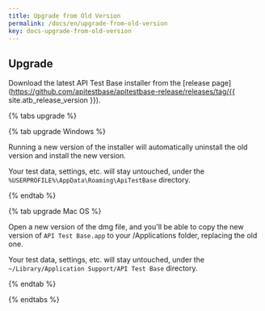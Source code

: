 ```yaml
---
title: Upgrade from Old Version
permalink: /docs/en/upgrade-from-old-version
key: docs-upgrade-from-old-version
---
```

## Upgrade
Download the latest API Test Base installer from the [release page](https://github.com/apitestbase/apitestbase-release/releases/tag/{{ site.atb_release_version }}).

{% tabs upgrade %}

{% tab upgrade Windows %}

Running a new version of the installer will automatically uninstall the old version and install the new version.

Your test data, settings, etc. will stay untouched, under the `%USERPROFILE%\AppData\Roaming\ApiTestBase` directory.

{% endtab %}

{% tab upgrade Mac OS %}

Open a new version of the dmg file, and you'll be able to copy the new version of `API Test Base.app` to your /Applications folder, replacing the old one.

Your test data, settings, etc. will stay untouched, under the `~/Library/Application Support/API Test Base` directory.

{% endtab %}

{% endtabs %}